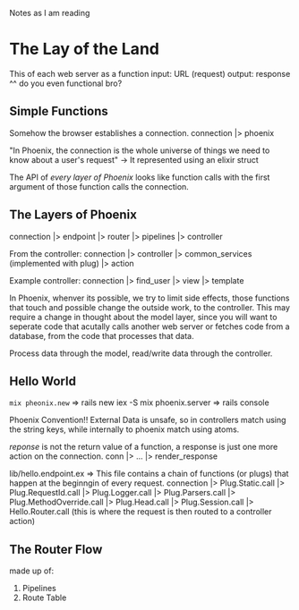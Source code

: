 Notes as I am reading

The Lay of the Land
===================

This of each web server as a function
  input: URL (request)
  output: response
^^ do you even functional bro?

Simple Functions
----------------

Somehow the browser establishes a connection.
connection |> phoenix

"In Phoenix, the connection is the whole universe of things we need to know about a user's request"
  -> It represented using an elixir struct


The API of _every layer of Phoenix_ looks like function calls with the first argument of those function calls the connection.

The Layers of Phoenix
---------------------

connection
|> endpoint
|> router
|> pipelines
|> controller

From the controller:
  connection
  |> controller
  |> common_services (implemented with plug)
  |> action

  Example controller:
  connection
  |> find_user
  |> view
  |> template

In Phoenix, whenver its possible, we try to limit side effects, those functions that touch and possible change the outside work, to the controller. This may require a change in thought about the model layer, since you will want to seperate code that acutally calls another web server or fetches code from a database, from the code that processes that data.

Process data through the model, read/write data through the controller.


Hello World
-----------

`mix pheonix.new` => rails new
iex -S mix phoenix.server => rails console

Phoenix Convention!!
  External Data is unsafe, so in controllers match using the string keys, while internally to phoenix match using atoms.

_reponse_ is not the return value of a function, a response is just one more action on the connection.
conn |> ... |> render_response
  
lib/hello.endpoint.ex => This file contains a chain of functions (or plugs) that happen at the beginngin of every request.
  connection
  |> Plug.Static.call
  |> Plug.RequestId.call
  |> Plug.Logger.call
  |> Plug.Parsers.call
  |> Plug.MethodOverride.call
  |> Plug.Head.call
  |> Plug.Session.call
  |> Hello.Router.call (this is where the request is then routed to a controller action)

The Router Flow
---------------

made up of:
  1. Pipelines
  2. Route Table
